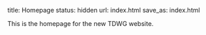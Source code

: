 title: Homepage
status: hidden
url: index.html
save_as: index.html

This is the homepage for the new TDWG website.
